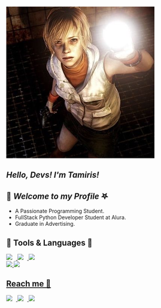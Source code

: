 ![Hello, Devs!! I'm Tamiris!](https://github.com/TammyLannoy/TammyLannoy/blob/main/𖤐.png)
## *Hello, Devs! I'm Tamiris!*
## 👋 *Welcome to my Profile* 𖤐


- A Passionate Programming Student.
- FullStack Python Developer Student at Alura.
- Graduate in Advertising.


## 👾 **Tools & Languages** 👾

<div>
  <a href="https://www.python.org" target="_blank">
    <img loading="lazy" src="https://img.shields.io/badge/Python-3776AB?style=for-the-badge&logo=python&logoColor=white" style="margin-right: 10px;" target="_blank">
  </a>   

  <a href="https://www.javascript.com" target="_blank">
    <img loading="lazy" src="https://img.shields.io/badge/JavaScript-F7DF1E?style=for-the-badge&logo=javascript&logoColor=black" style="margin-right: 10px;" target="_blank">
  </a>  

  <a href="https://www.mysql.com" target="_blank">
    <img loading="lazy" src="https://img.shields.io/badge/MySQL-4479A1?style=for-the-badge&logo=mysql&logoColor=white" style="margin-right: 10px;" target="_blank">
  </a>   
</div>


<div>
<a href="https://github.com/TammyLannoy">
<img loading="lazy" height="180em" src="https://github-readme-stats.vercel.app/api/top-langs/?username=TammyLannoy&layout=compact&langs_count=7&theme=dracula"/>
<img loading="lazy" height="180em" src="https://github-readme-stats.vercel.app/api?username=TammyLannoy&show_icons=true&theme=dracula&include_all_commits=true&count_private=true"/>



## Reach me 📲


  <a href="https://www.instagram.com/lannoy_ta" target="_blank">
    <img loading="lazy" src="https://img.shields.io/badge/Instagram-E4405F?style=for-the-badge&logo=instagram&logoColor=white" style="margin-right: 10px;" target="_blank">
  </a>   

  <a href="https://www.linkedin.com/in/tamiris-moreno" target="_blank">
    <img loading="lazy" src="https://img.shields.io/badge/LinkedIn-0077B5?style=for-the-badge&logo=linkedin&logoColor=white" style="margin-right: 10px;" target="_blank">
  </a>   

  <a href="https://discord.com/users/tammylannoy" target="_blank">
    <img loading="lazy" src="https://img.shields.io/badge/Discord-5865F2?style=for-the-badge&logo=discord&logoColor=white" style="margin-right: 10px;" target="_blank">
  </a>   
</div>
